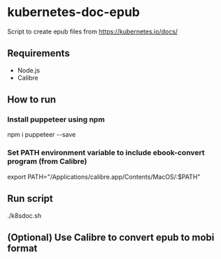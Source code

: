 # kubernetes-doc-epub
Script to create epub files from https://kubernetes.io/docs/

## Requirements
- Node.js
- Calibre

## How to run

### Install puppeteer using npm

npm i puppeteer --save

### Set PATH environment variable to include ebook-convert program (from Calibre)

export PATH="/Applications/calibre.app/Contents/MacOS/:$PATH"

## Run script

./k8sdoc.sh

## (Optional) Use Calibre to convert epub to mobi format